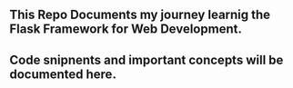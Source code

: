 ## This Repo Documents my journey learnig the Flask Framework for Web Development.
## Code snipnents and important concepts will be documented here.
